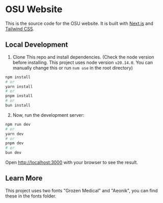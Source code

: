 # OSU Website

This is the source code for the OSU website. It is built with [Next.js](https://nextjs.org/) and [Tailwind CSS](https://tailwindcss.com/).

## Local Development

1. Clone This repo and install dependencies. (Check the node version before installing. This project uses node version `v20.14.0`. You can manually change this or run `nvm use` in the root directory)

```bash
npm install
# or
yarn install
# or
pnpm install
# or
bun install
```

2. Now, run the development server:

```bash
npm run dev
# or
yarn dev
# or
pnpm dev
# or
bun dev
```

Open [http://localhost:3000](http://localhost:3000) with your browser to see the result.

## Learn More

This project uses two fonts "Grozen Medical" and "Aeonik", you can find these in the fonts folder.

